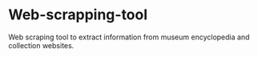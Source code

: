 # Web-scrapping-tool
Web scraping tool to extract information from museum encyclopedia and collection websites.
